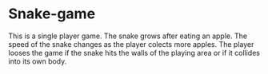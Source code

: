 # Snake-game
This is a single player game. The snake grows after eating an apple. The speed of the snake changes as the player colects more apples. The player looses the game if the snake hits the walls of the playing area or if it collides into its own body.
